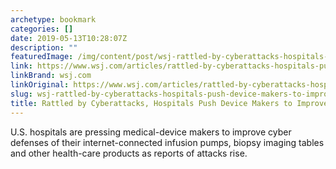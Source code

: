 ```yaml
---
archetype: bookmark
categories: []
date: 2019-05-13T10:28:07Z
description: ""
featuredImage: /img/content/post/wsj-rattled-by-cyberattacks-hospitals-push-device-makers-to-improve-security
link: https://www.wsj.com/articles/rattled-by-cyberattacks-hospitals-push-device-makers-to-improve-security-11557662400?mod=djemwhatsnews
linkBrand: wsj.com
linkOriginal: https://www.wsj.com/articles/rattled-by-cyberattacks-hospitals-push-device-makers-to-improve-security-11557662400?mod=djemwhatsnews
slug: wsj-rattled-by-cyberattacks-hospitals-push-device-makers-to-improve-security
title: Rattled by Cyberattacks, Hospitals Push Device Makers to Improve Security
---
```

U.S. hospitals are pressing medical-device makers to improve cyber defenses of their internet-connected infusion pumps, biopsy imaging tables and other health-care products as reports of attacks rise.
